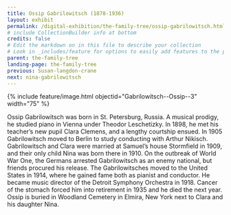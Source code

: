 ```yaml
---
title: Ossip Gabrilowitsch (1878-1936)
layout: exhibit
permalink: /digital-exhibition/the-family-tree/ossip-gabrilowitsch.html
# include CollectionBuilder info at bottom
credits: false
# Edit the markdown on in this file to describe your collection
# Look in _includes/feature for options to easily add features to the page
parent: the-family-tree
landing-page: the-family-tree
previous: Susan-langdon-crane
next: nina-gabrilowitsch
---
```


{% include feature/image.html objectid="Gabrilowitsch--Ossip--3" width="75" %}

Ossip Gabrilowitsch was born in St. Petersburg, Russia. A musical prodigy, he studied piano in Vienna under Theodor Leschetizky. In 1898, he met his teacher’s new pupil Clara Clemens, and a lengthy courtship ensued. In 1905 Gabrilowitsch moved to Berlin to study conducting with Arthur Nikisch. Gabrilowitsch and Clara were married at Samuel’s house Stormfield in 1909, and their only child Nina was born there in 1910. On the outbreak of World War One, the Germans arrested Gabrilowitsch as an enemy national, but friends procured his release. The Gabrilowitsches moved to the United States in 1914, where he gained fame both as pianist and conductor. He became music director of the Detroit Symphony Orchestra in 1918. Cancer of the stomach forced him into retirement in 1935 and he died the next year. Ossip is buried in Woodland Cemetery in Elmira, New York next to Clara and his daughter Nina. 
